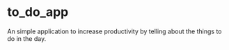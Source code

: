 # to_do_app
An simple application to increase productivity by telling about the things to do in the day.
